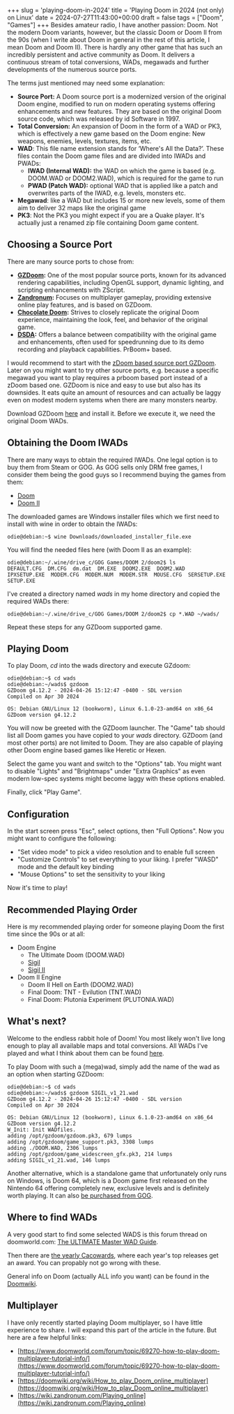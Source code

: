 +++
slug = 'playing-doom-in-2024'
title = 'Playing Doom in 2024 (not only) on Linux'
date = 2024-07-27T11:43:00+00:00
draft = false
tags = ["Doom", "Games"]
+++
Besides amateur radio, I have another passion: Doom. Not the modern Doom variants, however, but the classic Doom or Doom II from the 90s (when I write about Doom in general in the rest of this article, I mean Doom and Doom II). There is hardly any other game that has such an incredibly persistent and active community as Doom. It delivers a continuous stream of total conversions, WADs, megawads and further developments of the numerous source ports.

The terms just mentioned may need some explanation:

* __Source Port:__ A Doom source port is a modernized version of the original Doom engine, modified to run on modern operating systems offering enhancements and new features. They are based on the original Doom source code, which was released by id Software in 1997.
* __Total Conversion:__ An expansion of Doom in the form of a WAD or PK3, which is effectively a new game based on the Doom engine: New weapons, enemies, levels, textures, items, etc.
* __WAD__: This file name extension stands for ‘Where's All the Data?’. These files contain the Doom game files and are divided into IWADs and PWADs:
  * __IWAD (Internal WAD):__ the WAD on which the game is based (e.g. DOOM.WAD or DOOM2.WAD), which is required for the game to run
  * __PWAD (Patch WAD):__ optional WAD that is applied like a patch and overwrites parts of the IWAD, e.g. levels, monsters etc.
* __Megawad__: like a WAD but includes 15 or more new levels, some of them aim to deliver 32 maps like the original game
* __PK3__: Not the PK3 you might expect if you are a Quake player. It's actually just a renamed zip file containing Doom game content.

## Choosing a Source Port

There are many source ports to chose from:

* __[GZDoom](https://zdoom.org):__ One of the most popular source ports, known for its advanced rendering capabilities, including OpenGL support, dynamic lighting, and scripting enhancements with ZScript.
* __[Zandronum](https://zandronum.com/):__ Focuses on multiplayer gameplay, providing extensive online play features, and is based on GZDoom.
* __[Chocolate Doom](https://www.chocolate-doom.org/):__ Strives to closely replicate the original Doom experience, maintaining the look, feel, and behavior of the original game.
* __[DSDA](https://doomwiki.org/wiki/DSDA-Doom):__ Offers a balance between compatibility with the original game and enhancements, often used for speedrunning due to its demo recording and playback capabilities. PrBoom+ based.

I would recommend to start with the [zDoom based source port GZDoom](https://zdoom.org). Later on you might want to try other source ports, e.g. because a specific megawad you want to play requires a prboom based port instead of a zDoom based one. GZDoom is nice and easy to use but also has its downsides. It eats quite an amount of resources and can actually be laggy even on modest modern systems when there are many monsters nearby.

Download GZDoom [here](https://zdoom.org/downloads) and install it. Before we execute it, we need the original Doom WADs.

## Obtaining the Doom IWADs

There are many ways to obtain the required IWADs. One legal option is to buy them from Steam or GOG. As GOG sells only DRM free games, I consider them being the good guys so I recommend buying the games from them:

* [Doom](https://www.gog.com/en/game/doom_1993)
* [Doom II](https://www.gog.com/en/game/doom_ii)

The downloaded games are Windows installer files which we first need to install with wine in order to obtain the IWADs:

```
odie@debian:~$ wine Downloads/downloaded_installer_file.exe
```

You will find the needed files here (with Doom II as an example):

```
odie@debian:~/.wine/drive_c/GOG Games/DOOM 2/doom2$ ls
DEFAULT.CFG  DM.CFG  dm.dat  DM.EXE  DOOM2.EXE  DOOM2.WAD  IPXSETUP.EXE  MODEM.CFG  MODEM.NUM  MODEM.STR  MOUSE.CFG  SERSETUP.EXE  SETUP.EXE
```

I've created a directory named _wads_ in my home directory and copied the required WADs there:

```
odie@debian:~/.wine/drive_c/GOG Games/DOOM 2/doom2$ cp *.WAD ~/wads/
```

Repeat these steps for any GZDoom supported game.

## Playing Doom

To play Doom, _cd_ into the wads directory and execute GZdoom:

```
odie@debian:~$ cd wads
odie@debian:~/wads$ gzdoom 
GZDoom g4.12.2 - 2024-04-26 15:12:47 -0400 - SDL version
Compiled on Apr 30 2024

OS: Debian GNU/Linux 12 (bookworm), Linux 6.1.0-23-amd64 on x86_64
GZDoom version g4.12.2
```

You will now be greeted with the GZDoom launcher. The "Game" tab should list all Doom games you have copied to your _wads_ directory. GZDoom (and most other ports) are not limited to Doom. They are also capable of playing other Doom engine based games like Heretic or Hexen.

Select the game you want and switch to the "Options" tab. You might want to disable "Lights" and "Brightmaps" under "Extra Graphics" as even modern low-spec systems might become laggy with these options enabled.

Finally, click "Play Game".

## Configuration

In the start screen press "Esc", select options, then "Full Options". Now you might want to configure the following:

* "Set video mode" to pick a video resolution and to enable full screen
* "Customize Controls" to set everything to your liking. I prefer "WASD" mode and the default key binding
* "Mouse Options" to set the sensitivity to your liking

Now it's time to play!

## Recommended Playing Order

Here is my recommended playing order for someone playing Doom the first time since the 90s or at all:

* Doom Engine
  * The Ultimate Doom (DOOM.WAD)
  * [Sigil](https://romero.com/sigil)
  * [Sigil II](https://romero.com/sigil)
* Doom II Engine
  * Doom II Hell on Earth (DOOM2.WAD)
  * Final Doom: TNT - Evilution (TNT.WAD)
  * Final Doom: Plutonia Experiment (PLUTONIA.WAD)

## What's next?

Welcome to the endless rabbit hole of Doom! You most likely won't live long enough to play all available maps and total conversions. All WADs I've played and what I think about them can be found [here](/doom-wad-log/).

To play Doom with such a (mega)wad, simply add the name of the wad as an option when starting GZDoom:

```
odie@debian:~$ cd wads
odie@debian:~/wads$ gzdoom SIGIL_v1_21.wad 
GZDoom g4.12.2 - 2024-04-26 15:12:47 -0400 - SDL version
Compiled on Apr 30 2024

OS: Debian GNU/Linux 12 (bookworm), Linux 6.1.0-23-amd64 on x86_64
GZDoom version g4.12.2
W_Init: Init WADfiles.
adding /opt/gzdoom/gzdoom.pk3, 679 lumps
adding /opt/gzdoom/game_support.pk3, 3308 lumps
adding ./DOOM.WAD, 2306 lumps
adding /opt/gzdoom/game_widescreen_gfx.pk3, 214 lumps
adding SIGIL_v1_21.wad, 146 lumps
```

Another alternative, which is a standalone game that unfortunately only runs on Windows, is Doom 64, which is a Doom game first released on the Nintendo 64 offering completely new, exclusive levels and is definitely worth playing. It can also [be purchased from GOG](https://www.gog.com/en/game/doom_64). 

## Where to find WADs

A very good start to find some selected WADS is this forum thread on doomworld.com: [The ULTIMATE Master WAD Guide](https://www.doomworld.com/forum/topic/118178-the-ultimate-master-wad-guide/).

Then there are [the yearly Cacowards](https://www.doomworld.com/cacowards/), where each year's top releases get an award. You can propably not go wrong with these.

General info on Doom (actually ALL info you want) can be found in the [Doomwiki](https://doomwiki.org/).

## Multiplayer

I have only recently started playing Doom multiplayer, so I have little experience to share. I will expand this part of the article in the future. But here are a few helpful links:

* [https://www.doomworld.com/forum/topic/69270-how-to-play-doom-multiplayer-tutorial-info/](https://www.doomworld.com/forum/topic/69270-how-to-play-doom-multiplayer-tutorial-info/)
* [https://doomwiki.org/wiki/How_to_play_Doom_online_multiplayer](https://doomwiki.org/wiki/How_to_play_Doom_online_multiplayer)
* [https://wiki.zandronum.com/Playing_online](https://wiki.zandronum.com/Playing_online)
